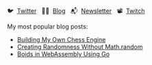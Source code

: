  🐦 &nbsp;[Twitter](https://twitter.com/healeycodes)&nbsp;&nbsp;  ✍🏻 &nbsp;[Blog](https://healeycodes.com)&nbsp;&nbsp; 📬 &nbsp;[Newsletter](https://buttondown.email/healeycodes) &nbsp;&nbsp;📽 &nbsp;[Twitch](https://www.twitch.tv/healeycodes)

My most popular blog posts:

- [Building My Own Chess Engine](https://healeycodes.com/building-my-own-chess-engine/)
- [Creating Randomness Without Math.random](https://healeycodes.com/creating-randomness/)
- [Boids in WebAssembly Using Go](https://healeycodes.com/boids-flocking-simulation/)
